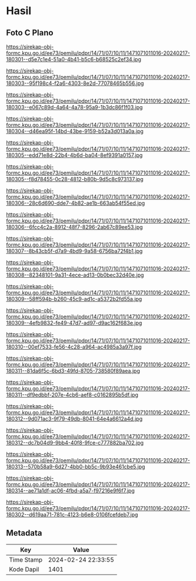 # Hasil

## Foto C Plano

https://sirekap-obj-formc.kpu.go.id/ee73/pemilu/pdpr/14/71/07/10/11/1471071011016-20240217-180301--d5e7c1e4-51a0-4b41-b5c6-b68525c2ef34.jpg

https://sirekap-obj-formc.kpu.go.id/ee73/pemilu/pdpr/14/71/07/10/11/1471071011016-20240217-180303--95f198c4-f2a6-4303-8e2d-77078465b556.jpg

https://sirekap-obj-formc.kpu.go.id/ee73/pemilu/pdpr/14/71/07/10/11/1471071011016-20240217-180303--e067c89d-4a64-4a78-95a9-1b3dc86f1f03.jpg

https://sirekap-obj-formc.kpu.go.id/ee73/pemilu/pdpr/14/71/07/10/11/1471071011016-20240217-180304--d46ea95f-14bd-43be-9159-b52a3d013a0a.jpg

https://sirekap-obj-formc.kpu.go.id/ee73/pemilu/pdpr/14/71/07/10/11/1471071011016-20240217-180305--edd71e8d-22b4-4b6d-ba04-8ef9391a0157.jpg

https://sirekap-obj-formc.kpu.go.id/ee73/pemilu/pdpr/14/71/07/10/11/1471071011016-20240217-180305--f8d78455-0c28-4812-b80b-9d5c8c973137.jpg

https://sirekap-obj-formc.kpu.go.id/ee73/pemilu/pdpr/14/71/07/10/11/1471071011016-20240217-180306--28c6d690-dde7-4b82-ae1b-663ab54f55ed.jpg

https://sirekap-obj-formc.kpu.go.id/ee73/pemilu/pdpr/14/71/07/10/11/1471071011016-20240217-180306--6fcc4c2a-8912-48f7-8296-2ab67c89ee53.jpg

https://sirekap-obj-formc.kpu.go.id/ee73/pemilu/pdpr/14/71/07/10/11/1471071011016-20240217-180307--8b43cb5f-d7a9-4bd9-9a58-6756ba72f4b1.jpg

https://sirekap-obj-formc.kpu.go.id/ee73/pemilu/pdpr/14/71/07/10/11/1471071011016-20240217-180308--82348101-9a31-4ece-ad13-0b0bec32d40e.jpg

https://sirekap-obj-formc.kpu.go.id/ee73/pemilu/pdpr/14/71/07/10/11/1471071011016-20240217-180309--58ff594b-b260-45c9-ad1c-a5372b2fd55a.jpg

https://sirekap-obj-formc.kpu.go.id/ee73/pemilu/pdpr/14/71/07/10/11/1471071011016-20240217-180309--4efb9832-fe49-47d7-ad97-d9ac162f683e.jpg

https://sirekap-obj-formc.kpu.go.id/ee73/pemilu/pdpr/14/71/07/10/11/1471071011016-20240217-180310--00ef7533-fe56-4c28-a964-ac4985a3a97f.jpg

https://sirekap-obj-formc.kpu.go.id/ee73/pemilu/pdpr/14/71/07/10/11/1471071011016-20240217-180311--81da6f5c-6bd3-49fd-8705-738580f89aea.jpg

https://sirekap-obj-formc.kpu.go.id/ee73/pemilu/pdpr/14/71/07/10/11/1471071011016-20240217-180311--df9edbbf-207e-4cb6-aef8-c0162895b5df.jpg

https://sirekap-obj-formc.kpu.go.id/ee73/pemilu/pdpr/14/71/07/10/11/1471071011016-20240217-180312--9d071ac3-9f79-49db-8041-64e4a6612a4d.jpg

https://sirekap-obj-formc.kpu.go.id/ee73/pemilu/pdpr/14/71/07/10/11/1471071011016-20240217-180312--dc7b04d9-9bb4-40f8-9fce-c777882ba702.jpg

https://sirekap-obj-formc.kpu.go.id/ee73/pemilu/pdpr/14/71/07/10/11/1471071011016-20240217-180313--570b58a9-6d27-4bb0-bb5c-9b93e461cbe5.jpg

https://sirekap-obj-formc.kpu.go.id/ee73/pemilu/pdpr/14/71/07/10/11/1471071011016-20240217-180314--ae71a1df-ac06-4fbd-a5a7-f97216e9f6f7.jpg

https://sirekap-obj-formc.kpu.go.id/ee73/pemilu/pdpr/14/71/07/10/11/1471071011016-20240217-180302--d619aa71-781c-4123-b6e8-0106fcefdeb7.jpg


## Metadata

| Key        | Value               |
| ---------- | ------------------- |
| Time Stamp | 2024-02-24 22:33:55 |
| Kode Dapil | 1401                |



